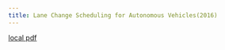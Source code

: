 ```yaml
---
title: Lane Change Scheduling for Autonomous Vehicles(2016)
---
```


[local pdf](../../../pdfs/2016-Lane%20Change%20Scheduling%20for%20Autonomous%20Vehicles.pdf)
